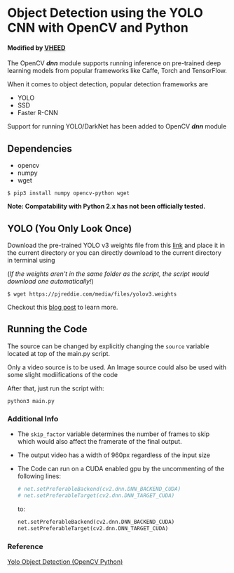 # Object Detection using the YOLO CNN with OpenCV and Python 
#### Modified by [VHEED](https://twitter.com/The_Vheed)

The OpenCV _**dnn**_ module supports running inference on pre-trained deep learning models from popular frameworks like Caffe, Torch and TensorFlow.

When it comes to object detection, popular detection frameworks are
 * YOLO
 * SSD
 * Faster R-CNN
 
 Support for running YOLO/DarkNet has been added to OpenCV _**dnn**_ module

## Dependencies
  * opencv
  * numpy
  * wget
  
```commandline
$ pip3 install numpy opencv-python wget
```

**Note: Compatability with Python 2.x has not been officially tested.**

 ## YOLO (You Only Look Once)
 
 Download the pre-trained YOLO v3 weights file from this [link](https://pjreddie.com/media/files/yolov3.weights) and place it in the current directory or you can directly download to the current directory in terminal using

(_If the weights aren't in the same folder as the script, the script would download one automatically!_) 

 ```commandline
 $ wget https://pjreddie.com/media/files/yolov3.weights
 ```

 Checkout this [blog post](http://www.arunponnusamy.com/yolo-object-detection-opencv-python.html) to learn more.
 
## Running the Code

The source can be changed by explicitly changing the ```source``` variable located at top of the main.py script.

Only a video source is to be used. An Image source could also be used with some slight modiifications of the code

After that, just run the script with:
```commandline
python3 main.py
```

### Additional Info

* The ```skip_factor``` variable determines the number of frames to skip which would also affect the framerate of the final output.

* The output video has a width of 960px regardless of the input size
* The Code can run on a CUDA enabled gpu by the uncommenting of the following lines:
    ```python
    # net.setPreferableBackend(cv2.dnn.DNN_BACKEND_CUDA)
    # net.setPreferableTarget(cv2.dnn.DNN_TARGET_CUDA)
    ```
  
    to:
    ```python
    net.setPreferableBackend(cv2.dnn.DNN_BACKEND_CUDA)
    net.setPreferableTarget(cv2.dnn.DNN_TARGET_CUDA)
    ```

### Reference
[Yolo Object Detection (OpenCV Python)](http://www.arunponnusamy.com/yolo-object-detection-opencv-python.html)
